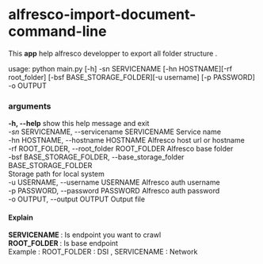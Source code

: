 # alfresco-import-document-command-line

<p>This <strong>app</strong> help alfresco developper to export all folder structure .</p>

usage: python main.py [-h] -sn SERVICENAME [-hn HOSTNAME][-rf root_folder]
[-bsf BASE_STORAGE_FOLDER][-u username] [-p PASSWORD] -o
OUTPUT

<h3>arguments</h3>
<p>
<strong>-h, --help</strong> show this help message and exit <br>
<em>-sn </em> SERVICENAME, --servicename SERVICENAME Service name <br>
-hn HOSTNAME, --hostname HOSTNAME Alfresco host url or hostname <br>
-rf ROOT_FOLDER, --root_folder ROOT_FOLDER Alfresco base folder <br>
-bsf BASE_STORAGE_FOLDER, --base_storage_folder BASE_STORAGE_FOLDER <br>
Storage path for local system <br>
-u USERNAME, --username USERNAME Alfresco auth username <br>
-p PASSWORD, --password PASSWORD Alfresco auth password <br>
-o OUTPUT, --output OUTPUT Output file <br>
</p>

<h4> Explain </h4>

<p>
<strong> SERVICENAME </strong>: Is endpoint you want to crawl <br>
<strong> ROOT_FOLDER </strong>: Is base endpoint <br>
Example : ROOT_FOLDER : DSI , SERVICENAME : Network <br>
</p>
